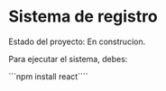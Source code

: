 <h1>Sistema de registro</h1>

Estado del proyecto: En construcion.

Para ejecutar el sistema, debes:

```npm install react````
